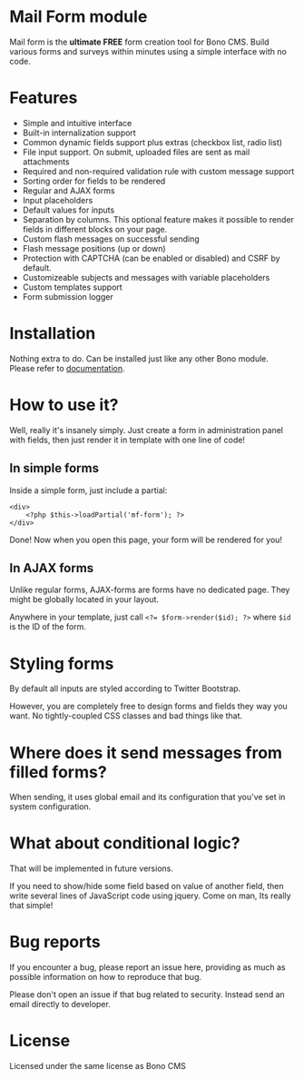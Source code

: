 
# Mail Form module

Mail form is the **ultimate FREE** form creation tool for Bono CMS. Build various forms and surveys within minutes using a simple interface with no code.

# Features

- Simple and intuitive interface
- Built-in internalization support
- Common dynamic fields support plus extras (checkbox list, radio list)
- File input support. On submit, uploaded files are sent as mail attachments
- Required and non-required validation rule with custom message support
- Sorting order for fields to be rendered
- Regular and AJAX forms
- Input placeholders
- Default values for inputs
- Separation by columns. This optional feature makes it possible to render fields in different blocks on your page.
- Custom flash messages on successful sending
- Flash message positions (up or down)
- Protection with CAPTCHA (can be enabled or disabled) and CSRF by default.
- Customizeable subjects and messages with variable placeholders
- Custom templates support
- Form submission logger

# Installation

Nothing extra to do. Can be installed just like any other Bono module. Please refer to [documentation](https://bono-docs.readthedocs.io/en/latest/Modules/Mail%20forms/).

# How to use it?

Well, really it's insanely simply. Just create a form in administration panel with fields, then just render it in template with one line of code!

## In simple forms

Inside a simple form, just include a partial:

    <div>
        <?php $this->loadPartial('mf-form'); ?>
    </div>

Done! Now when you open this page, your form will be rendered for you!

## In AJAX forms

Unlike regular forms, AJAX-forms are forms have no dedicated page. They might be globally located in your layout.

Anywhere in your template, just call `<?= $form->render($id); ?>` where `$id` is the ID of the form.


# Styling forms

By default all inputs are styled according to Twitter Bootstrap.

However, you are completely free to design forms and fields they way you want. No tightly-coupled CSS classes and bad things like that.

# Where does it send messages from filled forms?

When sending, it uses global email and its configuration that you've set in system configuration.


# What about conditional logic?

That will be implemented in future versions.

If you need to show/hide some field based on value of another field, then write several lines of JavaScript code using jquery. Come on man, Its really that simple!


# Bug reports

If you encounter a bug, please report an issue here, providing as much as possible information on how to reproduce that bug. 

Please don't open an issue if that bug related to security. Instead send an email directly to developer.

# License

Licensed under the same license as Bono CMS